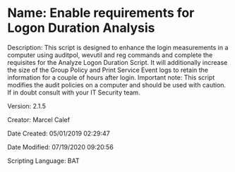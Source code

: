 ﻿# Name: Enable requirements for Logon Duration Analysis

Description: This script is designed to enhance the login measurements in a computer using auditpol, wevutil and reg commands and complete the requisites for the Analyze Logon Duration Script.
It will additionally increase the size of the Group Policy and Print Service Event logs to retain the information for a couple of hours after login.
Important note: This script modifies the audit policies on a computer and should be used with caution. If in doubt consult with your IT Security team.

Version: 2.1.5

Creator: Marcel Calef

Date Created: 05/01/2019 02:29:47

Date Modified: 07/19/2020 09:20:56

Scripting Language: BAT

